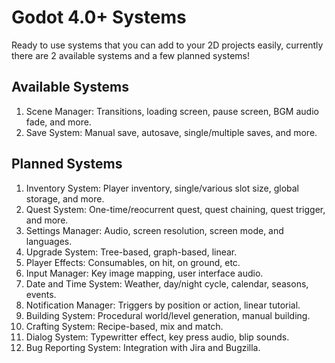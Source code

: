 # Godot 4.0+ Systems

Ready to use systems that you can add to your 2D projects easily,
currently there are 2 available systems and a few planned systems!

## Available Systems
1. Scene Manager: Transitions, loading screen, pause screen, BGM audio fade, and more.
2. Save System: Manual save, autosave, single/multiple saves, and more.

## Planned Systems
1. Inventory System: Player inventory, single/various slot size, global storage, and more.
2. Quest System: One-time/reocurrent quest, quest chaining, quest trigger, and more.
3. Settings Manager: Audio, screen resolution, screen mode, and languages.
4. Upgrade System: Tree-based, graph-based, linear.
5. Player Effects: Consumables, on hit, on ground, etc.
6. Input Manager: Key image mapping, user interface audio.
7. Date and Time System: Weather, day/night cycle, calendar, seasons, events.
8. Notification Manager: Triggers by position or action, linear tutorial.
9. Building System: Procedural world/level generation, manual building.
10. Crafting System: Recipe-based, mix and match.
11. Dialog System: Typewritter effect, key press audio, blip sounds.
12. Bug Reporting System: Integration with Jira and Bugzilla.
